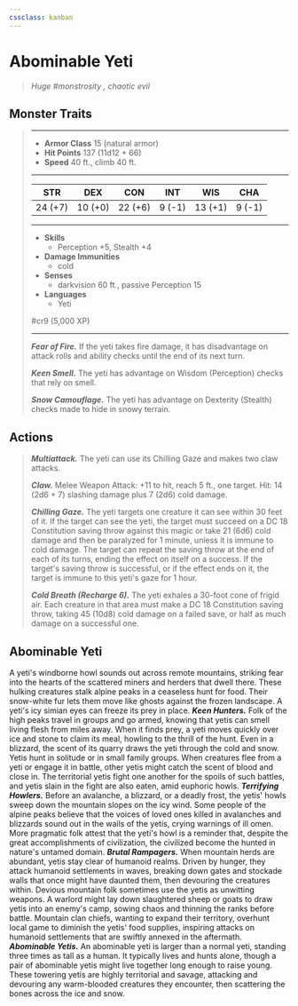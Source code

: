 ```yaml
---
cssclass: kanban
---
```


# Abominable Yeti
>*Huge #monstrosity , chaotic evil*
## Monster Traits
>___
>- **Armor Class** 15 (natural armor)
>- **Hit Points** 137 (11d12 + 66)
>- **Speed** 40 ft., climb 40 ft.
>___
>|STR|DEX|CON|INT|WIS|CHA|
>|:---:|:---:|:---:|:---:|:---:|:---:|
>|24 (+7)|10 (+0)|22 (+6)|9 (-1)|13 (+1)|9 (-1)|
>___
>- **Skills**
>	 - Perception +5, Stealth +4
>- **Damage Immunities**
>	 - cold
>- **Senses**
>	 - darkvision 60 ft., passive Perception 15
>- **Languages**
>	 - Yeti
>
> #cr9 (5,000 XP)
>___
>***Fear of Fire.*** If the yeti takes fire damage, it has disadvantage on attack rolls and ability checks until the end of its next turn.  
>
>***Keen Smell.*** The yeti has advantage on Wisdom (Perception) checks that rely on smell.  
>
>***Snow Camouflage.*** The yeti has advantage on Dexterity (Stealth) checks made to hide in snowy terrain.  
>
## Actions
>***Multiattack.*** The yeti can use its Chilling Gaze and makes two claw attacks.  
>
>***Claw.*** Melee Weapon Attack: +11 to hit, reach 5 ft., one target. Hit: 14 (2d6 + 7) slashing damage plus 7 (2d6) cold damage.  
>
>***Chilling Gaze.*** The yeti targets one creature it can see within 30 feet of it. If the target can see the yeti, the target must succeed on a DC 18 Constitution saving throw against this magic or take 21 (6d6) cold damage and then be paralyzed for 1 minute, unless it is immune to cold damage. The target can repeat the saving throw at the end of each of its turns, ending the effect on itself on a success. If the target's saving throw is successful, or if the effect ends on it, the target is immune to this yeti's gaze for 1 hour.  
>
>***Cold Breath (Recharge 6).*** The yeti exhales a 30-foot cone of frigid air. Each creature in that area must make a DC 18 Constitution saving throw, taking 45 (10d8) cold damage on a failed save, or half as much damage on a successful one.
## Abominable Yeti
A yeti's windborne howl sounds out across remote mountains, striking fear into the hearts of the scattered miners and herders that dwell there. These hulking creatures stalk alpine peaks in a ceaseless hunt for food. Their snow-white fur lets them move like ghosts against the frozen landscape. A yeti's icy simian eyes can freeze its prey in place.
***Keen Hunters.*** Folk of the high peaks travel in groups and go armed, knowing that yetis can smell living flesh from miles away. When it finds prey, a yeti moves quickly over ice and stone to claim its meal, howling to the thrill of the hunt. Even in a blizzard, the scent of its quarry draws the yeti through the cold and snow.
Yetis hunt in solitude or in small family groups. When creatures flee from a yeti or engage it in battle, other yetis might catch the scent of blood and close in. The territorial yetis fight one another for the spoils of such battles, and yetis slain in the fight are also eaten, amid euphoric howls.
***Terrifying Howlers.*** Before an avalanche, a blizzard, or a deadly frost, the yetis' howls sweep down the mountain slopes on the icy wind. Some people of the alpine peaks believe that the voices of loved ones killed in avalanches and blizzards sound out in the wails of the yetis, crying warnings of ill omen. More pragmatic folk attest that the yeti's howl is a reminder that, despite the great accomplishments of civilization, the civilized become the hunted in nature's untamed domain.
***Brutal Rampagers.*** When mountain herds are abundant, yetis stay clear of humanoid realms. Driven by hunger, they attack humanoid settlements in waves, breaking down gates and stockade walls that once might have daunted them, then devouring the creatures within.
Devious mountain folk sometimes use the yetis as unwitting weapons. A warlord might lay down slaughtered sheep or goats to draw yetis into an enemy's camp, sowing chaos and thinning the ranks before battle. Mountain clan chiefs, wanting to expand their territory, overhunt local game to diminish the yetis' food supplies, inspiring attacks on humanoid settlements that are swiftly annexed in the aftermath.
***Abominable Yetis.*** An abominable yeti is larger than a normal yeti, standing three times as tall as a human. It typically lives and hunts alone, though a pair of abominable yetis might live together long enough to raise young. These towering yetis are highly territorial and savage, attacking and devouring any warm-blooded creatures they encounter, then scattering the bones across the ice and snow.